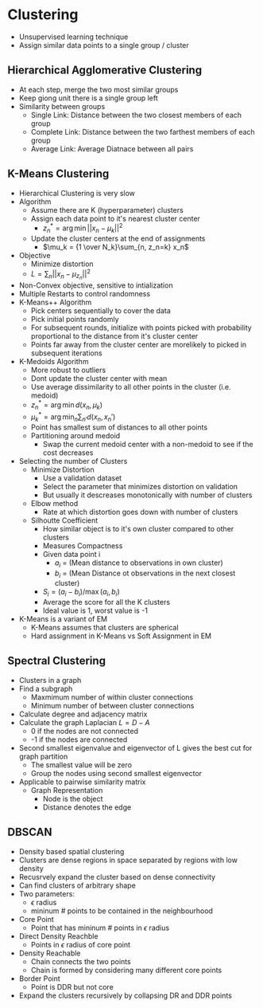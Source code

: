 # Clustering

-   Unsupervised learning technique
-   Assign similar data points to a single group / cluster

## Hierarchical Agglomerative Clustering

-   At each step, merge the two most similar groups
-   Keep giong unit there is a single group left
-   Similarity between groups
    -   Single Link: Distance between the two closest members of each group
    -   Complete Link: Distance between the two farthest members of each group
    -   Average Link: Average Diatnace between all pairs

## K-Means Clustering

-   Hierarchical Clustering is very slow
-   Algorithm
    -   Assume there are K (hyperparameter) clusters
    -   Assign each data point to it's nearest cluster center
        -   $z_n^* = \arg \min ||x_n - \mu_k ||^2$
    -   Update the cluster centers at the end of assignments
        -   $\mu_k = {1 \over N_k}\sum_{n, z_n=k} x_n$
-   Objective
    -   Minimize distortion
    -   $L = \sum_{n} ||x_n - \mu_{z_n}||^2$
-   Non-Convex objective, sensitive to intialization
-   Multiple Restarts to control randomness
-   K-Means++ Algorithm
    -   Pick centers sequentially to cover the data
    -   Pick initial points randomly
    -   For subsequent rounds, initialize with points picked with probability proportional to the distance from it's cluster center
    -   Points far away from the cluster center are morelikely to picked in subsequent iterations
-   K-Medoids Algorithm
    -   More robust to outliers
    -   Dont update the cluster center with mean
    -   Use average dissimilarity to all other points in the cluster (i.e. medoid)
    -   $z_n^* = \arg \min d(x_n,\mu_k)$
    -   $\mu_k^* = \arg \min_n \sum_{n'} d(x_n,x_n')$
    -   Point has smallest sum of distances to all other points
    -   Partitioning around medoid
        -   Swap the current medoid center with a non-medoid to see if the cost decreases
-   Selecting the number of Clusters
    -   Minimize Distortion
        -   Use a validation dataset
        -   Select the parameter that minimizes distortion on validation
        -   But usually it descreases monotonically with number of clusters
    -   Elbow method
        -   Rate at which distortion goes down with number of clusters
    -   Silhoutte Coefficient
        -   How similar object is to it's own cluster compared to other clusters
        -   Measures Compactness
        -   Given data point i
            -   $a_i$ = (Mean distance to observations in own cluster)
            -   $b_i$ = (Mean Distance ot observations in the next closest cluster)
        -   $S_i = (a_i - b_i) / \max(a_i, b_i)$
        -   Average the score for all the K clusters
        -   Ideal value is 1, worst value is -1
-   K-Means is a variant of EM
    -   K-Means assumes that clusters are spherical
    -   Hard assignment in K-Means vs Soft Assignment in EM

## Spectral Clustering

-   Clusters in a graph
-   Find a subgraph
    -   Maxmimum number of within cluster connections
    -   Minimum number of between cluster connections
-   Calculate degree and adjacency matrix
-   Calculate the graph Laplacian $L=D-A$
    -   0 if the nodes are not connected
    -   -1 if the nodes are connected
-   Second smallest eigenvalue and eigenvector of L gives the best cut for graph partition
    -   The smallest value will be zero
    -   Group the nodes using second smallest eigenvector
-   Applicable to pairwise similarity matrix
    -   Graph Representation
        -   Node is the object
        -   Distance denotes the edge

## DBSCAN

-   Density based spatial clustering
-   Clusters are dense regions in space separated by regions with low density
-   Recusrvely expand the cluster based on dense connectivity
-   Can find clusters of arbitrary shape
-   Two parameters:
    -   $\epsilon$ radius
    -   mininum \# points to be contained in the neighbourhood
-   Core Point
    -   Point that has mininum \# points in $\epsilon$ radius
-   Direct Density Reachble
    -   Points in $\epsilon$ radius of core point
-   Density Reachable
    -   Chain connects the two points
    -   Chain is formed by considering many different core points
-   Border Point
    -   Point is DDR but not core
-   Expand the clusters recursively by collapsing DR and DDR points 